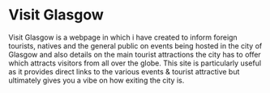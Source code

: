 # Visit Glasgow 

Visit Glasgow is a webpage in which i have created to inform foreign tourists, natives and the general public on events being hosted in the city of Glasgow and also details on the main tourist attractions the city has to offer which attracts visitors from all over the globe. This site is particularly useful as it provides direct links to the various events & tourist attractive but ultimately gives you a vibe on how exiting the city is.
